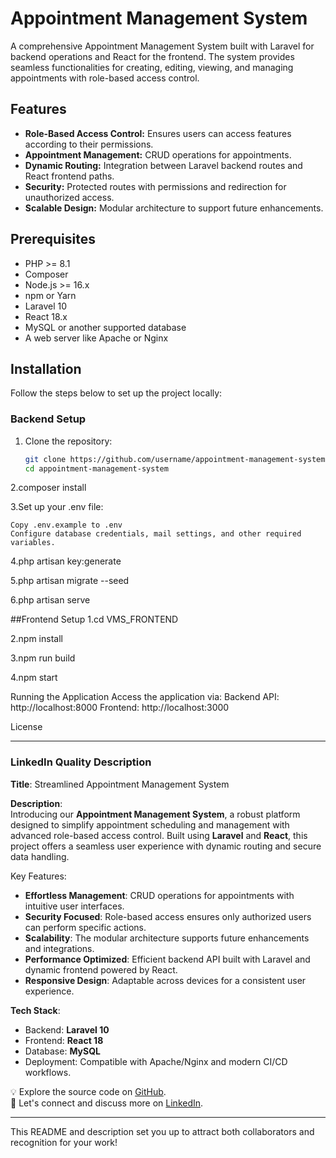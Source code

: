 # Appointment Management System

A comprehensive Appointment Management System built with Laravel for backend operations and React for the frontend. The system provides seamless functionalities for creating, editing, viewing, and managing appointments with role-based access control.

## Features

- **Role-Based Access Control:** Ensures users can access features according to their permissions.
- **Appointment Management:** CRUD operations for appointments.
- **Dynamic Routing:** Integration between Laravel backend routes and React frontend paths.
- **Security:** Protected routes with permissions and redirection for unauthorized access.
- **Scalable Design:** Modular architecture to support future enhancements.

## Prerequisites

- PHP >= 8.1
- Composer
- Node.js >= 16.x
- npm or Yarn
- Laravel 10
- React 18.x
- MySQL or another supported database
- A web server like Apache or Nginx

## Installation

Follow the steps below to set up the project locally:

### Backend Setup

1. Clone the repository:
   ```bash
   git clone https://github.com/username/appointment-management-system.git
   cd appointment-management-system
2.composer install

3.Set up your .env file:

    Copy .env.example to .env
    Configure database credentials, mail settings, and other required variables.

4.php artisan key:generate

5.php artisan migrate --seed

6.php artisan serve

##Frontend Setup
1.cd VMS_FRONTEND

2.npm install

3.npm run build

4.npm start


Running the Application
Access the application via:
Backend API: http://localhost:8000
Frontend: http://localhost:3000



License


---

### **LinkedIn Quality Description**

**Title**: Streamlined Appointment Management System

**Description**:  
Introducing our **Appointment Management System**, a robust platform designed to simplify appointment scheduling and management with advanced role-based access control. Built using **Laravel** and **React**, this project offers a seamless user experience with dynamic routing and secure data handling.  

Key Features:  
- **Effortless Management**: CRUD operations for appointments with intuitive user interfaces.  
- **Security Focused**: Role-based access ensures only authorized users can perform specific actions.  
- **Scalability**: The modular architecture supports future enhancements and integrations.  
- **Performance Optimized**: Efficient backend API built with Laravel and dynamic frontend powered by React.  
- **Responsive Design**: Adaptable across devices for a consistent user experience.  

**Tech Stack**:  
- Backend: **Laravel 10**  
- Frontend: **React 18**  
- Database: **MySQL**  
- Deployment: Compatible with Apache/Nginx and modern CI/CD workflows.

💡 Explore the source code on [GitHub](https://github.com/username/appointment-management-system).  
📢 Let's connect and discuss more on [LinkedIn](https://linkedin.com/in/username).  

---

This README and description set you up to attract both collaborators and recognition for your work!











